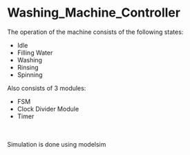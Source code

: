 # Washing_Machine_Controller
The operation of the machine consists of the following states:
* Idle
* Filling Water
* Washing
* Rinsing
* Spinning<br>

Also consists of 3 modules:
* FSM
* Clock Divider Module
* Timer

<br><br>
Simulation is done using modelsim
